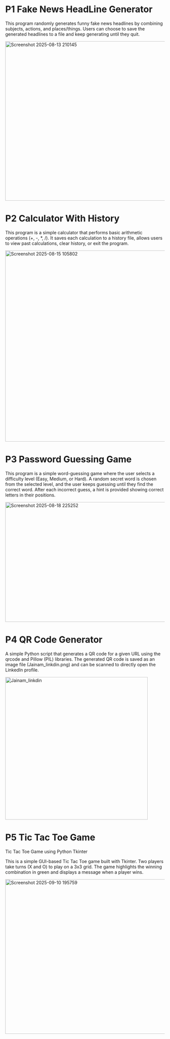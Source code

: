  # P1 Fake News HeadLine Generator

  This program randomly generates funny fake news headlines by combining 
  subjects, actions, and places/things. Users can choose to save the 
  generated headlines to a file and keep generating until they quit.


<img width="1107" height="503" alt="Screenshot 2025-08-13 210145" src="https://github.com/user-attachments/assets/7cff69f2-f90f-4534-b593-9d73de73b265" />


 # P2 Calculator With History

 This program is a simple calculator that performs basic arithmetic operations 
 (+, -, *, /). It saves each calculation to a history file, allows users to view 
 past calculations, clear history, or exit the program.


<img width="1171" height="603" alt="Screenshot 2025-08-15 105802" src="https://github.com/user-attachments/assets/891ecc74-9c6d-42f5-bfe9-ca2259bb6e6f" />


# P3 Password Guessing Game
 This program is a simple word-guessing game where the user selects a difficulty level 
 (Easy, Medium, or Hard). A random secret word is chosen from the selected level, 
 and the user keeps guessing until they find the correct word. 
 After each incorrect guess, a hint is provided showing correct letters in their positions.

<img width="813" height="378" alt="Screenshot 2025-08-18 225252" src="https://github.com/user-attachments/assets/aaa700c1-e15c-4b9a-8bb8-aa84222f5369" />

# P4 QR Code Generator

A simple Python script that generates a QR code for a given URL using the qrcode and Pillow (PIL) libraries.
The generated QR code is saved as an image file (Jainam_linkdin.png) and can be scanned to directly open the LinkedIn profile.

<img width="450" height="450" alt="Jainam_linkdin" src="https://github.com/user-attachments/assets/1e3ef53f-ebfc-4f92-ad27-c42a765d49c1" />


# P5 Tic Tac Toe Game

Tic Tac Toe Game using Python Tkinter

This is a simple GUI-based Tic Tac Toe game built with Tkinter. 
Two players take turns (X and O) to play on a 3x3 grid. 
The game highlights the winning combination in green and 
displays a message when a player wins.

<img width="709" height="488" alt="Screenshot 2025-09-10 195759" src="https://github.com/user-attachments/assets/d7284a45-67e5-46ab-b80c-681b69fa4585" />

